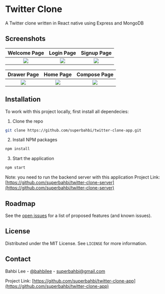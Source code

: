# Twitter Clone
A Twitter clone written in React native using Express and MongoDB
## Screenshots

Welcome Page               |  Login Page               | Signup Page               
:-------------------------:|:-------------------------:|:-------------------------:
![](https://raw.githubusercontent.com/superbahbi/twitter-clone-app/master/screenshot/113791807_630449290925042_6338634424867943729_n.jpg?raw=true)|![](https://raw.githubusercontent.com/superbahbi/twitter-clone-app/master/screenshot/116058422_717934542103005_8605791401573559834_n.jpg?raw=true)|![](https://raw.githubusercontent.com/superbahbi/twitter-clone-app/master/screenshot/116262366_614420359233701_7517466630010855669_n.jpg?raw=true)|

Drawer Page                |  Home Page                | Compose Page               
:-------------------------:|:-------------------------:|:-------------------------:
![](https://raw.githubusercontent.com/superbahbi/twitter-clone-app/master/screenshot/115988598_309720366844413_4416993421688434740_n.jpg?raw=true)|![](https://raw.githubusercontent.com/superbahbi/twitter-clone-app/master/screenshot/114181028_936039446910099_2573038851135952235_n.jpg?raw=true)|![](https://raw.githubusercontent.com/superbahbi/twitter-clone-app/master/screenshot/115931867_707227593169453_3823798036683035269_n.jpg?raw=true)|
         

## Installation
To work with this project locally, first install all dependecies:
1. Clone the repo
```sh
git clone https://github.com/superbahbi/twitter-clone-app.git
```
2. Install NPM packages
```sh
npm install 
```
3. Start the application 
```sh
npm start 
```
Note: you need to run the backend server with this application Project Link: [https://github.com/superbahbi/twitter-clone-server](https://github.com/superbahbi/twitter-clone-server)

## Roadmap

See the [open issues](https://github.com/superbahbi/twitter-clone-app/issues) for a list of proposed features (and known issues).

## License

Distributed under the MIT License. See `LICENSE` for more information.

## Contact

Bahbi Lee - [@bahbilee](https://twitter.com/bahbilee) - superbahbi@gmail.com

Project Link: [https://github.com/superbahbi/twitter-clone-app](https://github.com/superbahbi/twitter-clone-app)
